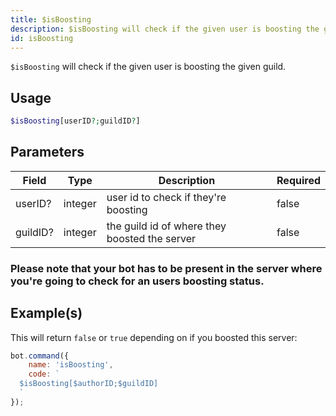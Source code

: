 ```yaml
---
title: $isBoosting
description: $isBoosting will check if the given user is boosting the given guild.
id: isBoosting
---
```


`$isBoosting` will check if the given user is boosting the given guild.

## Usage

```php
$isBoosting[userID?;guildID?]
```

## Parameters

| Field    | Type    | Description                                   | Required |
|----------|---------|-----------------------------------------------|----------|
| userID?  | integer | user id to check if they're boosting          | false    |
| guildID? | integer | the guild id of where they boosted the server | false    |

### Please note that your bot has to be present in the server where you're going to check for an users boosting status.

## Example(s)

This will return `false` or `true` depending on if you boosted this server:

```javascript
bot.command({
    name: 'isBoosting',
    code: `
  $isBoosting[$authorID;$guildID]
  `
});
```
